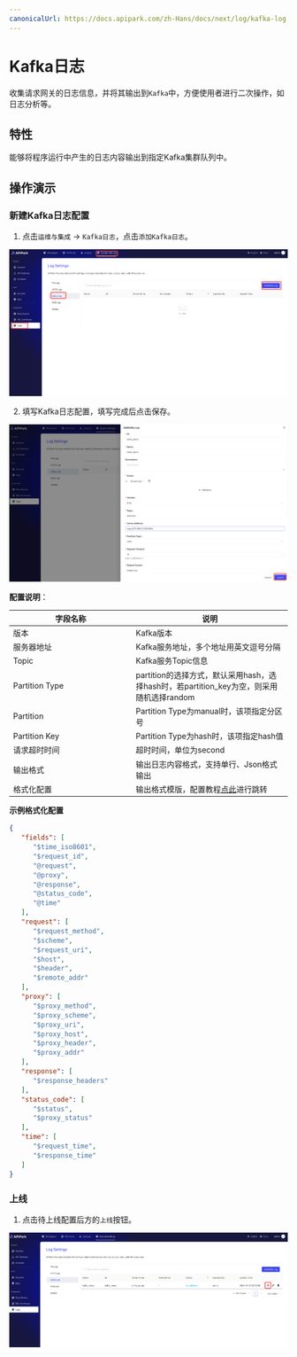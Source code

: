 ```yaml
---
canonicalUrl: https://docs.apipark.com/zh-Hans/docs/next/log/kafka-log
---
```


# Kafka日志

收集请求网关的日志信息，并将其输出到`Kafka`中，方便使用者进行二次操作，如日志分析等。

## 特性

能够将程序运行中产生的日志内容输出到指定Kafka集群队列中。

## 操作演示

### 新建Kafka日志配置

1. 点击`运维与集成` -> `Kafka日志`，点击`添加Kafka日志`。

![](images/2024-10-27/d72cd60d6aa0cc7dd50abdae4cb249d32958647bdb3ec9247ab7a59a001ae8c9.png)  


2. 填写Kafka日志配置，填写完成后点击保存。

![](images/2024-10-27/af7b625f886ecb0976abff3844bee6382dc1094e9b2d909c1c1597a52743c086.png)  


**配置说明**：

<table><thead><tr><th width="208">字段名称</th><th>说明</th></tr></thead><tbody><tr><td>版本</td><td>Kafka版本</td></tr><tr><td>服务器地址</td><td>Kafka服务地址，多个地址用英文逗号分隔</td></tr><tr><td>Topic</td><td>Kafka服务Topic信息</td></tr><tr><td>Partition Type</td><td>partition的选择方式，默认采用hash，选择hash时，若partition_key为空，则采用随机选择random</td></tr><tr><td>Partition</td><td>Partition Type为manual时，该项指定分区号</td></tr><tr><td>Partition Key</td><td>Partition Type为hash时，该项指定hash值</td></tr><tr><td>请求超时时间</td><td>超时时间，单位为second</td></tr><tr><td>输出格式</td><td>输出日志内容格式，支持单行、Json格式输出</td></tr><tr><td>格式化配置</td><td>输出格式模版，配置教程<a href="https://help.apinto.com/docs/formatter">点此</a>进行跳转</td></tr></tbody></table>

**示例格式化配置**

```json
{
   "fields": [
      "$time_iso8601",
      "$request_id",
      "@request",
      "@proxy",
      "@response",
      "@status_code",
      "@time"
   ],
   "request": [
      "$request_method",
      "$scheme",
      "$request_uri",
      "$host",
      "$header",
      "$remote_addr"
   ],
   "proxy": [
      "$proxy_method",
      "$proxy_scheme",
      "$proxy_uri",
      "$proxy_host",
      "$proxy_header",
      "$proxy_addr"
   ],
   "response": [
      "$response_headers"
   ],
   "status_code": [
      "$status",
      "$proxy_status"
   ],
   "time": [
      "$request_time",
      "$response_time"
   ]
}
```


### 上线

1. 点击待上线配置后方的`上线`按钮。

![](images/2024-10-27/c845bf600f1fbe39e778397a87b20abe3c05f525fb154d80efbe17ea36a0e7cf.png)  

